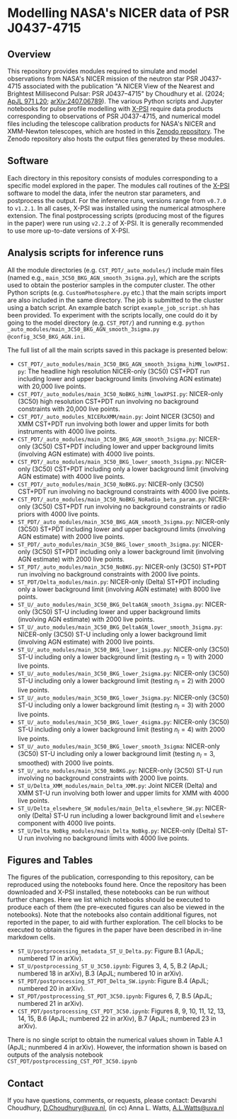 # Modelling NASA's NICER data of PSR J0437-4715

## Overview

This repository provides modules required to simulate and model observations from NASA's NICER mission of the neutron star PSR J0437-4715 associated with the publication "A NICER View of the Nearest and Brightest Millisecond Pulsar: PSR J0437–4715" by Choudhury et al. (2024; [ApJL 971 L20](https://doi.org/10.3847/2041-8213/ad5a6f); [arXiv:2407.06789](https://doi.org/10.48550/arXiv.2407.06789)). The various Python scripts and Jupyter notebooks for pulse profile modelling with [X-PSI](https://github.com/xpsi-group/xpsi) require data products corresponding to observations of PSR J0437-4715, and numerical model files including the telescope calibration products for NASA's NICER and XMM-Newton telescopes, which are hosted in this [Zenodo repository](https://zenodo.org/records/13766753). The Zenodo repository also hosts the output files generated by these modules. 


## Software

Each directory in this repository consists of modules corresponding to a specific model explored in the paper. The modules call routines of the [X-PSI](https://github.com/xpsi-group/xpsi) software to model the data, infer the neutron star parameters, and postprocess the output. For the inference runs, versions range from `v0.7.0` to `v1.2.1`. In all cases, X-PSI was installed using the numerical atmosphere extension. The final postprocessing scripts (producing most of the figures in the paper) were run using `v2.2.2` of X-PSI. It is generally recommended to use more up-to-date versions of X-PSI.

## Analysis scripts for inference runs

All the module directories (e.g. ``CST_PDT/_auto_modules/``) include main files (named e.g., ``main_3C50_BKG_AGN_smooth_3sigma.py``), which are the scripts used to obtain the posterior samples in the computer cluster. The other Python scripts (e.g. ``CustomPhotosphere.py`` etc.) that the main scripts import are also included in the same directory. The job is submitted to the cluster using a batch script. An example batch script ``example_job_script.sh`` has been provided. To experiment with the scripts locally, one could do it by going to the model directory (e.g. ``CST_PDT/``) and running e.g. ``python _auto_modules/main_3C50_BKG_AGN_smooth_3sigma.py @config_3C50_BKG_AGN.ini``.

The full list of all the main scripts saved in this package is presented below:

* ``CST_PDT/_auto_modules/main_3C50_BKG_AGN_smooth_3sigma_hiMN_lowXPSI.py``: The headline high resolution NICER-only (3C50) CST+PDT run including lower and upper background limits (involving AGN estimate) with 20,000 live points.
* ``CST_PDT/_auto_modules/main_3C50_NoBKG_hiMN_lowXPSI.py``: NICER-only (3C50) high resolution CST+PDT run involving no background constraints with 20,000 live points.
* ``CST_PDT/_auto_modules_NICERxXMM/main.py``: Joint NICER (3C50) and XMM CST+PDT run involving both lower and upper limits for both instruments with 4000 live points.
* ``CST_PDT/_auto_modules/main_3C50_BKG_AGN_smooth_3sigma.py``: NICER-only (3C50) CST+PDT including lower and upper background limits (involving AGN estimate) with 4000 live points.
* ``CST_PDT/_auto_modules/main_3C50_BKG_lower_smooth_3sigma.py``: NICER-only (3C50) CST+PDT including only a lower background limit (involving AGN estimate) with 4000 live points.
* ``CST_PDT/_auto_modules/main_3C50_NoBKG.py``: NICER-only (3C50) CST+PDT run involving no background constraints with 4000 live points.
* ``CST_PDT/_auto_modules/main_3C50_NoBKG_NoRadio_beta_param.py``: NICER-only (3C50) CST+PDT run involving no background constraints or radio priors with 4000 live points.
* ``ST_PDT/_auto_modules/main_3C50_BKG_AGN_smooth_3sigma.py``: NICER-only (3C50) ST+PDT including lower and upper background limits (involving AGN estimate) with 2000 live points.
* ``ST_PDT/_auto_modules/main_3C50_BKG_lower_smooth_3sigma.py``: NICER-only (3C50) ST+PDT including only a lower background limit (involving AGN estimate) with 2000 live points.
* ``ST_PDT/_auto_modules/main_3C50_NoBKG.py``: NICER-only (3C50) ST+PDT run involving no background constraints with 2000 live points.
* ``ST_PDT/Delta_modules/main.py``: NICER-only (Delta) ST+PDT including only a lower background limit (involving AGN estimate) with 8000 live points.
* ``ST_U/_auto_modules/main_3C50_BKG_DeltaAGN_smooth_3sigma.py``: NICER-only (3C50) ST-U including lower and upper background limits (involving AGN estimate) with 2000 live points.
* ``ST_U/_auto_modules/main_3C50_BKG_DeltaAGN_lower_smooth_3sigma.py``: NICER-only (3C50) ST-U including only a lower background limit (involving AGN estimate) with 2000 live points.
* ``ST_U/_auto_modules/main_3C50_BKG_lower_1sigma.py``: NICER-only (3C50) ST-U including only a lower background limit (testing $n_l = 1$) with 2000 live points. 
* ``ST_U/_auto_modules/main_3C50_BKG_lower_2sigma.py``: NICER-only (3C50) ST-U including only a lower background limit (testing $n_l = 2$) with 2000 live points. 
* ``ST_U/_auto_modules/main_3C50_BKG_lower_3sigma.py``: NICER-only (3C50) ST-U including only a lower background limit (testing $n_l = 3$) with 2000 live points. 
* ``ST_U/_auto_modules/main_3C50_BKG_lower_4sigma.py``: NICER-only (3C50) ST-U including only a lower background limit (testing $n_l = 4$) with 2000 live points. 
* ``ST_U/_auto_modules/main_3C50_BKG_lower_smooth_3sigma``: NICER-only (3C50) ST-U including only a lower background limit (testing $n_l = 3$, smoothed) with 2000 live points. 
* ``ST_U/_auto_modules/main_3C50_NoBKG.py``: NICER-only (3C50) ST-U run involving no background constraints with 2000 live points.
* ``ST_U/Delta_XMM_modules/main_Delta_XMM.py``: Joint NICER (Delta) and XMM ST-U run involving both lower and upper limits for XMM with 4000 live points.
* ``ST_U/Delta_elsewhere_SW_modules/main_Delta_elsewhere_SW.py``: NICER-only (Delta) ST-U run including a lower background limit and ``elsewhere`` component with 4000 live points.
* ``ST_U/Delta_NoBkg_modules/main_Delta_NoBkg.py``: NICER-only (Delta) ST-U run involving no background limits with 4000 live points.

## Figures and Tables

The figures of the publication, corresponding to this repository, can be reproduced using the notebooks found here. Once the repository has been downloaded and X-PSI installed, these notebooks can be run without further changes. Here we list which notebooks should be executed to produce each of them (the pre-executed figures can also be viewed in the notebooks). Note that the notebooks also contain additional figures, not reported in the paper, to aid with further exploration. The cell blocks to be executed to obtain the figures in the paper have been described in in-line markdown cells.
* ``ST_U/postprocessing_metadata_ST_U_Delta.py``: Figure B.1 (ApJL; numbered 17 in arXiv).
* ``ST_U/postprocessing_ST_U_3C50.ipynb``: Figures 3, 4, 5, B.2 (ApJL; numbered 18 in arXiv), B.3 (ApJL; numbered 10 in arXiv).
* ``ST_PDT/postprocessing_ST_PDT_Delta_SW.ipynb``: Figure B.4 (ApJL; numbered 20 in arXiv).
* ``ST_PDT/postprocessing_ST_PDT_3C50.ipynb``: Figures 6, 7, B.5 (ApJL; numbered 21 in arXiv).
* ``CST_PDT/postprocessing_CST_PDT_3C50.ipynb``: Figures 8, 9, 10, 11, 12, 13, 14, 15, B.6 (ApJL; numbered 22 in arXiv), B.7 (ApJL; numbered 23 in arXiv).

There is no single script to obtain the numerical values shown in Table A.1 (ApJL; nunmbered 4 in arXiv). However, the information shown is based on outputs of the analysis notebook ``CST_PDT/postprocessing_CST_PDT_3C50.ipynb``

## Contact

If you have questions, comments, or requests, please contact:
Devarshi Choudhury, D.Choudhury@uva.nl,
(in cc) Anna L. Watts, A.L.Watts@uva.nl
